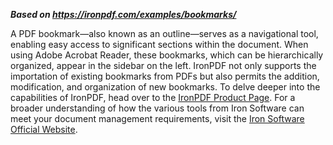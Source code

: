 ***Based on <https://ironpdf.com/examples/bookmarks/>***

A PDF bookmark—also known as an outline—serves as a navigational tool, enabling easy access to significant sections within the document. When using Adobe Acrobat Reader, these bookmarks, which can be hierarchically organized, appear in the sidebar on the left. IronPDF not only supports the importation of existing bookmarks from PDFs but also permits the addition, modification, and organization of new bookmarks. To delve deeper into the capabilities of IronPDF, head over to the [IronPDF Product Page](https://ironpdf.com). For a broader understanding of how the various tools from Iron Software can meet your document management requirements, visit the [Iron Software Official Website](https://ironsoftware.com/).